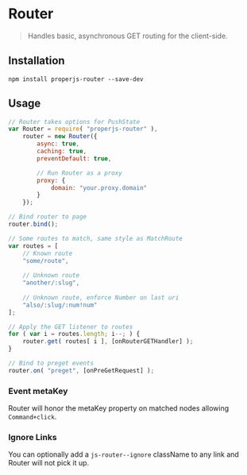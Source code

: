 Router
======

> Handles basic, asynchronous GET routing for the client-side.



## Installation
```shell
npm install properjs-router --save-dev
```


## Usage
```javascript
// Router takes options for PushState
var Router = require( "properjs-router" ),
    router = new Router({
        async: true,
        caching: true,
        preventDefault: true,

        // Run Router as a proxy
        proxy: {
            domain: "your.proxy.domain"
        }
    });

// Bind router to page
router.bind();

// Some routes to match, same style as MatchRoute
var routes = [
    // Known route
    "some/route",
    
    // Unknown route
    "another/:slug",
    
    // Unknown route, enforce Number on last uri
    "also/:slug/:num!num"
];

// Apply the GET listener to routes
for ( var i = routes.length; i--; ) {
    router.get( routes[ i ], [onRouterGETHandler] );
}

// Bind to preget events
router.on( "preget", [onPreGetRequest] );
```


### Event metaKey
Router will honor the metaKey property on matched nodes allowing `Command+click`.


### Ignore Links
You can optionally add a `js-router--ignore` className to any link and Router will not pick it up.